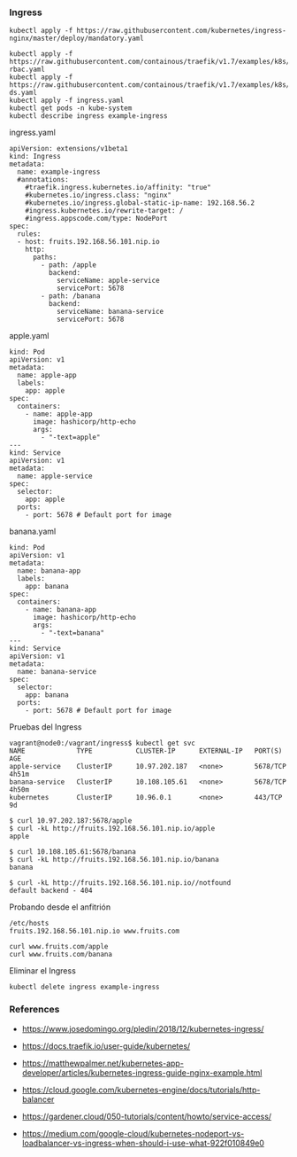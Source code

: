 ### Ingress
```
kubectl apply -f https://raw.githubusercontent.com/kubernetes/ingress-nginx/master/deploy/mandatory.yaml
```

```
kubectl apply -f https://raw.githubusercontent.com/containous/traefik/v1.7/examples/k8s/traefik-rbac.yaml
kubectl apply -f https://raw.githubusercontent.com/containous/traefik/v1.7/examples/k8s/traefik-ds.yaml
kubectl apply -f ingress.yaml
kubectl get pods -n kube-system
kubectl describe ingress example-ingress
```

ingress.yaml
```
apiVersion: extensions/v1beta1
kind: Ingress
metadata:
  name: example-ingress
  #annotations:
    #traefik.ingress.kubernetes.io/affinity: "true"
    #kubernetes.io/ingress.class: "nginx"
    #kubernetes.io/ingress.global-static-ip-name: 192.168.56.2
    #ingress.kubernetes.io/rewrite-target: /
    #ingress.appscode.com/type: NodePort
spec:
  rules:
  - host: fruits.192.168.56.101.nip.io
    http:
      paths:
        - path: /apple
          backend:
            serviceName: apple-service
            servicePort: 5678
        - path: /banana
          backend:
            serviceName: banana-service
            servicePort: 5678
```

apple.yaml
```
kind: Pod
apiVersion: v1
metadata:
  name: apple-app
  labels:
    app: apple
spec:
  containers:
    - name: apple-app
      image: hashicorp/http-echo
      args:
        - "-text=apple"
---
kind: Service
apiVersion: v1
metadata:
  name: apple-service
spec:
  selector:
    app: apple
  ports:
    - port: 5678 # Default port for image
```

banana.yaml
```
kind: Pod
apiVersion: v1
metadata:
  name: banana-app
  labels:
    app: banana
spec:
  containers:
    - name: banana-app
      image: hashicorp/http-echo
      args:
        - "-text=banana"
---
kind: Service
apiVersion: v1
metadata:
  name: banana-service
spec:
  selector:
    app: banana
  ports:
    - port: 5678 # Default port for image
```

Pruebas del Ingress
```
vagrant@node0:/vagrant/ingress$ kubectl get svc
NAME             TYPE           CLUSTER-IP      EXTERNAL-IP   PORT(S)          AGE
apple-service    ClusterIP      10.97.202.187   <none>        5678/TCP         4h51m
banana-service   ClusterIP      10.108.105.61   <none>        5678/TCP         4h50m
kubernetes       ClusterIP      10.96.0.1       <none>        443/TCP          9d
```

```
$ curl 10.97.202.187:5678/apple
$ curl -kL http://fruits.192.168.56.101.nip.io/apple
apple

$ curl 10.108.105.61:5678/banana
$ curl -kL http://fruits.192.168.56.101.nip.io/banana
banana

$ curl -kL http://fruits.192.168.56.101.nip.io//notfound
default backend - 404
```

Probando desde el anfitrión
```
/etc/hosts
fruits.192.168.56.101.nip.io www.fruits.com
```

```
curl www.fruits.com/apple
curl www.fruits.com/banana
```

Eliminar el Ingress
```
kubectl delete ingress example-ingress
```

### References

* https://www.josedomingo.org/pledin/2018/12/kubernetes-ingress/
* https://docs.traefik.io/user-guide/kubernetes/

* https://matthewpalmer.net/kubernetes-app-developer/articles/kubernetes-ingress-guide-nginx-example.html
* https://cloud.google.com/kubernetes-engine/docs/tutorials/http-balancer
* https://gardener.cloud/050-tutorials/content/howto/service-access/

* https://medium.com/google-cloud/kubernetes-nodeport-vs-loadbalancer-vs-ingress-when-should-i-use-what-922f010849e0
